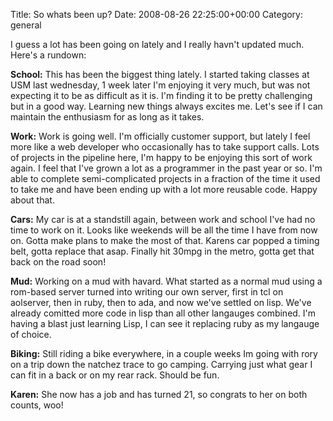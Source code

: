 Title: So whats been up?
Date: 2008-08-26 22:25:00+00:00
Category: general

I guess a lot has been going on lately and I really havn't updated much.
Here's a rundown:

  
  
  
**School:** This has been the biggest thing lately. I started taking classes at USM last wednesday, 1 week later I'm enjoying it very much, but was not expecting it to be as difficult as it is. I'm finding it to be pretty challenging but in a good way. Learning new things always excites me. Let's see if I can maintain the enthusiasm for as long as it takes.  

  
  
  
**Work:** Work is going well. I'm officially customer support, but lately I feel more like a web developer who occasionally has to take support calls. Lots of projects in the pipeline here, I'm happy to be enjoying this sort of work again. I feel that I've grown a lot as a programmer in the past year or so. I'm able to complete semi-complicated projects in a fraction of the time it used to take me and have been ending up with a lot more reusable code. Happy about that.  

  
  
  
**Cars:** My car is at a standstill again, between work and school I've had no time to work on it. Looks like weekends will be all the time I have from now on. Gotta make plans to make the most of that. Karens car popped a timing belt, gotta replace that asap. Finally hit 30mpg in the metro, gotta get that back on the road soon!  

  
  
  
**Mud:** Working on a mud with havard. What started as a normal mud using a rom-based server turned into writing our own server, first in tcl on aolserver, then in ruby, then to ada, and now we've settled on lisp. We've already comitted more code in lisp than all other langauges combined. I'm having a blast just learning Lisp, I can see it replacing ruby as my langauge of choice.  

  
  
  
**Biking:** Still riding a bike everywhere, in a couple weeks Im going with rory on a trip down the natchez trace to go camping. Carrying just what gear I can fit in a back or on my rear rack. Should be fun.  

  
  
  
**Karen:** She now has a job and has turned 21, so congrats to her on both counts, woo!

